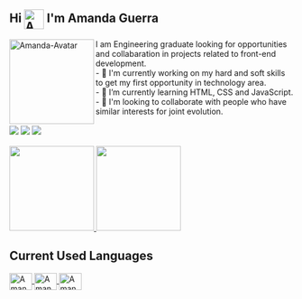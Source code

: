  <h2>Hi <img align="center" alt="Amanda-Js" height="35" width="35" src="https://media.giphy.com/media/Q7LHmoFwVP6Yc1swZs/giphy.gif"> I'm Amanda Guerra</h2>
<a href="https://github.com/amaendoas"><img align='left' alt="Amanda-Avatar" height="150em" src="https://i.imgur.com/3BOEkFp.png"/></a>
<div align="start">
I am Engineering graduate looking for opportunities and collabaration in projects related to front-end development.<br>
- 🔭 I'm currently working on my hard and soft skills to get my first opportunity in technology area.<br>
- 🌱 I’m currently learning HTML, CSS and JavaScript.<br>
- 🤝 I'm looking to collaborate with people who have similar interests for joint evolution.<br><br>
  <div>
  <a href="https://instagram.com/amaendoas" target="_blank"><img src="https://img.shields.io/badge/-Instagram-%23E4405F?style=for-the-badge&logo=instagram&logoColor=white" target="_blank"></a>
  <a href = "mailto:amandguerra7@gmail.com"><img src="https://img.shields.io/badge/-Gmail-%23333?style=for-the-badge&logo=gmail&logoColor=white" target="_blank"></a>
  <a href="https://www.linkedin.com/in/guerramanda/" target="_blank"><img src="https://img.shields.io/badge/-LinkedIn-%230077B5?style=for-the-badge&logo=linkedin&logoColor=white" target="_blank"></a></div>
</div>
<br>
<div align="start">
  <a href="https://github.com/amaendoas">
  <img height="150em" src="https://github-readme-stats.vercel.app/api?username=amaendoas&show_icons=true&theme=dracula&include_all_commits=true&count_private=true"/>
  <img height="150em" src="https://github-readme-stats.vercel.app/api/top-langs/?username=amaendoas&layout=compact&langs_count=7&theme=dracula"/>
</div></a>
  
  ## Current Used Languages
  <a href="https://github.com/amaendoas">
  <div style="display: inline_block">
  <img align="center" alt="Amanda-Js" height="30" width="40" src="https://cdn.jsdelivr.net/gh/devicons/devicon/icons/javascript/javascript-plain.svg">
  <img align="center" alt="Amanda-HTML" height="30" width="40" src="https://cdn.jsdelivr.net/gh/devicons/devicon/icons/html5/html5-original.svg">
  <img align="center" alt="Amanda-CSS" height="30" width="40" src="https://cdn.jsdelivr.net/gh/devicons/devicon/icons/css3/css3-original.svg">
</div></a>
  


